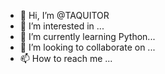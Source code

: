 - 👋 Hi, I’m @TAQUITOR
- 👀 I’m interested in ...
- 🌱 I’m currently learning Python...
- 💞️ I’m looking to collaborate on ...
- 📫 How to reach me ...

<!---
Computer Systems Engineering Student | Seeking Entry-Level opportunity as a Python Developer.
--->
